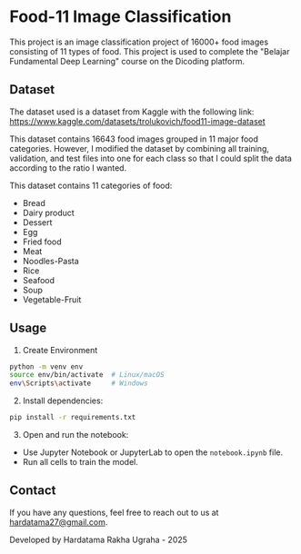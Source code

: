 
# Food-11 Image Classification

This project is an image classification project of 16000+ food images consisting of 11 types of food. This project is used to complete the "Belajar Fundamental Deep Learning" course on the Dicoding platform.



## Dataset
The dataset used is a dataset from Kaggle with the following link:
https://www.kaggle.com/datasets/trolukovich/food11-image-dataset

This dataset contains 16643 food images grouped in 11 major food categories. However, I modified the dataset by combining all training, validation, and test files into one for each class so that I could split the data according to the ratio I wanted.

This dataset contains 11 categories of food:
- Bread
- Dairy product
- Dessert
- Egg
- Fried food
- Meat
- Noodles-Pasta
- Rice
- Seafood
- Soup
- Vegetable-Fruit
## Usage

1. Create Environment
```bash
python -m venv env
source env/bin/activate  # Linux/macOS
env\Scripts\activate     # Windows
```
2. Install dependencies:
```bash
pip install -r requirements.txt
```
3. Open and run the notebook:
- Use Jupyter Notebook or JupyterLab to open the `notebook.ipynb` file.
- Run all cells to train the model.
## Contact

If you have any questions, feel free to reach out to us at hardatama27@gmail.com.

Developed by Hardatama Rakha Ugraha - 2025
